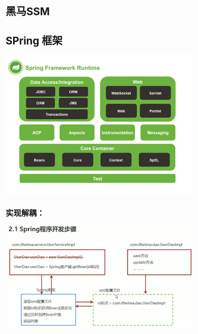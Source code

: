 # 黑马SSM

# SPring 框架

![spring overview](Untitled.assets/spring-overview.png)

## 实现解耦：

![image-20210714202602573](Untitled.assets/image-20210714202602573.png)